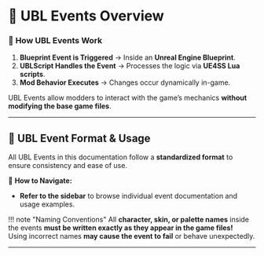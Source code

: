 # 🔷 UBL Events Overview

### 📌 **How UBL Events Work**
1. **Blueprint Event is Triggered** → Inside an **Unreal Engine Blueprint**.
2. **UBLScript Handles the Event** → Processes the logic via **UE4SS Lua scripts**.
3. **Mod Behavior Executes** → Changes occur dynamically in-game.

UBL Events allow modders to interact with the game’s mechanics **without modifying the base game files**.

---

## 📖 **UBL Event Format & Usage**

All UBL Events in this documentation follow a **standardized format** to ensure consistency and ease of use.

📌 **How to Navigate:**  
- **Refer to the sidebar** to browse individual event documentation and usage examples.  

!!! note "Naming Conventions"
    All **character, skin, or palette names** inside the events **must be written exactly as they appear in the game files!**  
    Using incorrect names **may cause the event to fail** or behave unexpectedly.

---